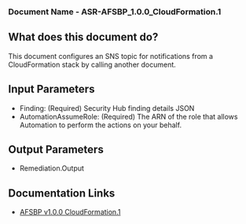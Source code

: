 ### Document Name - ASR-AFSBP_1.0.0_CloudFormation.1

## What does this document do?
This document configures an SNS topic for notifications from a CloudFormation stack by calling another document.

## Input Parameters
* Finding: (Required) Security Hub finding details JSON
* AutomationAssumeRole: (Required) The ARN of the role that allows Automation to perform the actions on your behalf.

## Output Parameters
* Remediation.Output

## Documentation Links
* [AFSBP v1.0.0 CloudFormation.1](https://docs.aws.amazon.com/securityhub/latest/userguide/securityhub-standards-fsbp-controls.html#fsbp-cloudformation-1)
